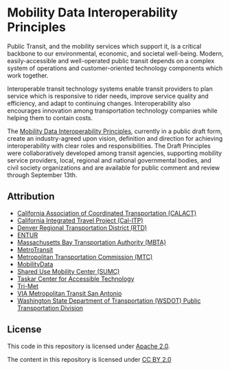 # Mobility Data Interoperability Principles

Public Transit, and the mobility services which support it, is a critical backbone to our environmental, economic, and societal well-being.  Modern, easily-accessible and well-operated public transit depends on a complex system of operations and customer-oriented technology components which work together.  

Interoperable transit technology systems enable transit providers to plan service which is responsive to rider needs, improve service quality and efficiency, and adapt to continuing changes.  Interoperability also encourages innovation among transportation technology companies while helping them to contain costs.

The [Mobility Data Interoperability Principles](https://interoperable-mobility.github.io/principles), currently in a public draft form, create an industry-agreed upon vision, definition and direction for achieving interoperability with clear roles and responsibilities.  The Draft Principles were collaboratively developed among transit agencies, supporting mobility service providers, local, regional and national governmental bodies, and civil society organizations and are available for public comment and review through September 13th.  

## Attribution

- [California Association of Coordinated Transportation (CALACT)](https://www.calact.org)  
- [California Integrated Travel Project (Cal-ITP)](http://calitp.org)  
- [Denver Regional Transportation District (RTD)](https://www.rtd-denver.com/)  
- [ENTUR](https://entur.no/)  
- [Massachusetts Bay Transportation Authority (MBTA)](https://www.mbta.com/)  
- [MetroTransit](http://metrotransit.org)  
- [Metropolitan Transportation Commission (MTC)](http://bayareametro.org)  
- [MobilityData](http://mobilitydata.org)  
- [Shared Use Mobility Center (SUMC)](https://sharedusemobilitycenter.org/)  
- [Taskar Center for Accessible Technology](https://tcat.cs.washington.edu/)  
- [Tri-Met](https://trimet.org/)  
- [VIA Metropolitan Transit San Antonio](https://www.viainfo.net/)  
- [Washington State Department of Transportation (WSDOT) Public Transportation Division](https://wsdot.wa.gov/)  

## License

This code in this repository is licensed under [Apache 2.0](./LICENSE).

The content in this repository is licensed under [CC BY 2.0](https://creativecommons.org/licenses/by/2.0/)
